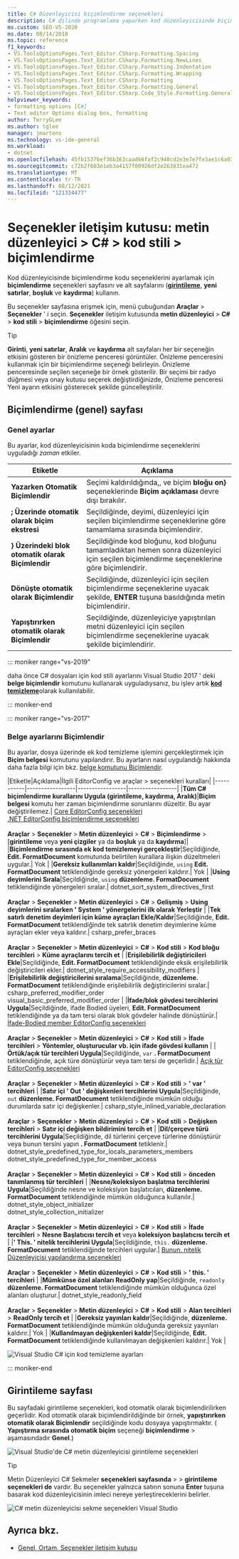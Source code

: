 ```yaml
---
title: C# Düzenleyicisi biçimlendirme seçenekleri
description: C# dilinde programlama yaparken kod düzenleyicisinde biçimlendirme seçeneklerini ayarlamak için biçimlendirme seçenekleri sayfasını ve alt sayfalarını nasıl kullanacağınızı öğrenin.
ms.custom: SEO-VS-2020
ms.date: 08/14/2018
ms.topic: reference
f1_keywords:
- VS.ToolsOptionsPages.Text_Editor.CSharp.Formatting.Spacing
- VS.ToolsOptionsPages.Text_Editor.CSharp.Formatting.NewLines
- VS.ToolsOptionsPages.Text_Editor.CSharp.Formatting.Indentation
- VS.ToolsOptionsPages.Text_Editor.CSharp.Formatting.Wrapping
- VS.ToolsOptionsPages.Text_Editor.CSharp.Formatting
- VS.ToolsOptionsPages.Text_Editor.CSharp.Formatting.General
- VS.ToolsOptionsPages.Text_Editor.CSharp.Code_Style.Formatting.General
helpviewer_keywords:
- formatting options [C#]
- Text editor Options dialog box, formatting
author: TerryGLee
ms.author: tglee
manager: jmartens
ms.technology: vs-ide-general
ms.workload:
- dotnet
ms.openlocfilehash: 45fb15376ef36b363caad66faf2c948cd2e3e7e7fe3ae1c6a0388fa1ceb7fd07
ms.sourcegitcommit: c72b2f603e1eb3a4157f00926df2e263831ea472
ms.translationtype: MT
ms.contentlocale: tr-TR
ms.lasthandoff: 08/12/2021
ms.locfileid: "121334477"
---
```

# <a name="options-dialog-box-text-editor--c--code-style--formatting"></a>Seçenekler iletişim kutusu: metin düzenleyici \> C# \> kod stili \> biçimlendirme

Kod düzenleyicisinde biçimlendirme kodu seçeneklerini ayarlamak için **biçimlendirme** seçenekleri sayfasını ve alt sayfalarını ([**girintileme**](#indentation-page), **yeni satırlar**, **boşluk** ve **kaydırma**) kullanın.

Bu seçenekler sayfasına erişmek için, menü çubuğundan **Araçlar**  >  **Seçenekler** ' i seçin. **Seçenekler** iletişim kutusunda **metin düzenleyici**  >  **C#**  >  **kod stili**  >  **biçimlendirme** öğesini seçin.

> [!TIP]
> **Girinti**, **yeni satırlar**, **Aralık** ve **kaydırma** alt sayfaları her bir seçeneğin etkisini gösteren bir önizleme penceresi görüntüler. Önizleme penceresini kullanmak için bir biçimlendirme seçeneği belirleyin. Önizleme penceresinde seçilen seçeneğe bir örnek gösterilir. Bir seçimi bir radyo düğmesi veya onay kutusu seçerek değiştirdiğinizde, Önizleme penceresi Yeni ayarın etkisini gösterecek şekilde güncelleştirilir.

## <a name="formatting-general-page"></a>Biçimlendirme (genel) sayfası

### <a name="general-settings"></a>Genel ayarlar

Bu ayarlar, kod düzenleyicisinin koda biçimlendirme seçeneklerini uyguladığı *zaman* etkiler.

|Etiketle|Açıklama|
|-----------|-----------------|
|**Yazarken Otomatik Biçimlendir**|Seçimi kaldırıldığında,, ve biçim **bloğu on}** seçeneklerinde **Biçim açıklaması** devre dışı bırakılır.|
|**; Üzerinde otomatik olarak biçim ekstresi**|Seçildiğinde, deyimi, düzenleyici için seçilen biçimlendirme seçeneklerine göre tamamlama sırasında biçimlendirir.|
|**} Üzerindeki blok otomatik olarak Biçimlendir**|Seçildiğinde kod bloğunu, kod bloğunu tamamladıktan hemen sonra düzenleyici için seçilen biçimlendirme seçeneklerine göre biçimlendirir.|
|**Dönüşte otomatik olarak Biçimlendir**|Seçildiğinde, düzenleyici için seçilen biçimlendirme seçeneklerine uyacak şekilde, **ENTER** tuşuna basıldığında metin biçimlendirir.|
|**Yapıştırırken otomatik olarak Biçimlendir**|Seçildiğinde, düzenleyiciye yapıştırılan metni düzenleyici için seçilen biçimlendirme seçeneklerine uyacak şekilde biçimlendirir.|

::: moniker range="vs-2019"

daha önce C# dosyaları için kod stili ayarlarını Visual Studio 2017 ' deki **belge biçimlendir** komutunu kullanarak uyguladıysanız, bu işlev artık [**kod temizleme**](../code-styles-and-code-cleanup.md#apply-code-styles)olarak kullanılabilir.

::: moniker-end

::: moniker range="vs-2017"

### <a name="format-document-settings"></a>Belge ayarlarını Biçimlendir

Bu ayarlar, dosya üzerinde ek kod temizleme işlemini gerçekleştirmek için **Biçim belgesi** komutunu yapılandırır. Bu ayarların nasıl uygulandığı hakkında daha fazla bilgi için bkz. [belge komutunu Biçimlendir](../code-styles-and-code-cleanup.md#apply-code-styles).

|Etiketle|Açıklama|İlgili EditorConfig ve araçlar > seçenekleri kuralları|
|-----------|-----------------|-----------------|-----------------|
|**Tüm C# biçimlendirme kurallarını Uygula (girintileme, kaydırma, Aralık)**|**Biçim belgesi** komutu her zaman biçimlendirme sorunlarını düzeltir. Bu ayar değiştirilemez.| [Core EditorConfig seçenekleri](../../ide/create-portable-custom-editor-options.md)<br/>[.NET EditorConfig biçimlendirme seçenekleri](/dotnet/fundamentals/code-analysis/style-rules/formatting-rules)<br/><br/>**Araçlar**  >  **Seçenekler**  >  **Metin düzenleyici**  >  **C#**  >  **Biçimlendirme** > [**girintileme** veya **yeni çizgiler** ya da **boşluk** ya da **kaydırma**]|
|**Biçimlendirme sırasında ek kod temizlemeyi gerçekleştir**|Seçildiğinde, **Edit. FormatDocument** komutunda belirtilen kurallara ilişkin düzeltmeleri uygular.| Yok |
|**Gereksiz kullanımları kaldır**|Seçildiğinde, `using` **Edit. FormatDocument** tetiklendiğinde gereksiz yönergeleri kaldırır.| Yok |
|**Using deyimlerini Sırala**|Seçildiğinde, `using` **düzenleme. FormatDocument** tetiklendiğinde yönergeleri sıralar.| dotnet_sort_system_directives_first<br/><br/>**Araçlar**  >  **Seçenekler**  >  **Metin düzenleyici**  >  **C#**  >  **Gelişmiş**  >  **Using deyimlerini sıralarken ' System ' yönergelerini ilk olarak Yerleştir** |
|**Tek satırlı denetim deyimleri için küme ayraçları Ekle/Kaldır**|Seçildiğinde, **Edit. FormatDocument** tetiklendiğinde tek satırlık denetim deyimlerine küme ayraçları ekler veya kaldırır.| csharp_prefer_braces<br/><br/>**Araçlar**  >  **Seçenekler**  >  **Metin düzenleyici**  >  **C#**  >  **Kod stili**  >  **Kod bloğu tercihleri**  >  **Küme ayraçlarını tercih et** |
|**Erişilebilirlik değiştiricileri Ekle**|Seçildiğinde, **Edit. FormatDocument** tetiklendiğinde eksik erişilebilirlik değiştiricileri ekler.| dotnet_style_require_accessibility_modifiers |
|**Erişilebilirlik değiştiricilerini sıralama**|Seçildiğinde, **düzenleme. FormatDocument** tetiklendiğinde erişilebilirlik değiştiricilerini sıralar.| csharp_preferred_modifier_order<br/>visual_basic_preferred_modifier_order |
|**İfade/blok gövdesi tercihlerini Uygula**|Seçildiğinde, ifade Bodied üyeleri, **Edit. FormatDocument** tetiklendiğinde ya da tam tersi olarak blok gövdeler halinde dönüştürür.| [İfade-Bodied member EditorConfig seçenekleri](/dotnet/fundamentals/code-analysis/style-rules/language-rules#expression-bodied-members)<br/><br/>**Araçlar**  >  **Seçenekler**  >  **Metin düzenleyici**  >  **C#**  >  **Kod stili**  >  **İfade tercihleri**  >  **Yöntemler, oluşturucular vb. için ifade gövdesi kullanın** |
|**Örtük/açık tür tercihleri Uygula**|Seçildiğinde, `var` **. FormatDocument** tetiklendiğinde, açık türe dönüştürür veya tam tersi de geçerlidir.| [Açık tür EditorConfig seçenekleri](/dotnet/fundamentals/code-analysis/style-rules/language-rules#implicit-and-explicit-types)<br/><br/>**Araçlar**  >  **Seçenekler**  >  **Metin düzenleyici**  >  **C#**  >  **Kod stili**  >  **' var ' tercihleri** |
|**Satır içi ' Out ' değişkenleri tercihlerini Uygula**|Seçildiğinde, `out` **düzenleme. FormatDocument** tetiklendiğinde mümkün olduğu durumlarda satır içi değişkenler.| csharp_style_inlined_variable_declaration<br/><br/>**Araçlar**  >  **Seçenekler**  >  **Metin düzenleyici**  >  **C#**  >  **Kod stili**  >  **Değişken tercihleri**  >  **Satır içi değişken bildirimini tercih et** |
|**Dil/çerçeve türü tercihlerini Uygula**|Seçildiğinde, dil türlerini çerçeve türlerine dönüştürür veya bunun tersini yapın **. FormatDocument** tetiklenir.| dotnet_style_predefined_type_for_locals_parameters_members<br/>dotnet_style_predefined_type_for_member_access<br/><br/>**Araçlar**  >  **Seçenekler**  >  **Metin düzenleyici**  >  **C#**  >  **Kod stili**  >  **önceden tanımlanmış tür tercihleri** |
|**Nesne/koleksiyon başlatma tercihlerini Uygula**|Seçildiğinde nesne ve koleksiyon başlatıcıları, **düzenleme. FormatDocument** tetiklendiğinde mümkün olduğunca kullanılır.| dotnet_style_object_initializer<br/>dotnet_style_collection_initializer<br/><br/>**Araçlar**  >  **Seçenekler**  >  **Metin düzenleyici**  >  **C#**  >  **Kod stili**  >  **İfade tercihleri**  >  **Nesne Başlatıcısı tercih et** veya **koleksiyon başlatıcısı tercih et** |
|**' This. ' nitelik tercihlerini Uygula**|Seçildiğinde, `this.` **düzenleme. FormatDocument** tetiklendiğinde tercihleri uygular.| [Bunun. nitelik Düzenleyicisi yapılandırma seçenekleri](/dotnet/fundamentals/code-analysis/style-rules/language-rules#this-and-me)<br/><br/>**Araçlar**  >  **Seçenekler**  >  **Metin düzenleyici**  >  **C#**  >  **Kod stili**  >  **' this. ' tercihleri** |
|**Mümkünse özel alanları ReadOnly yap**|Seçildiğinde, `readonly` **düzenleme. FormatDocument** tetiklendiğinde mümkün olduğunca özel alanları oluşturur.| dotnet_style_readonly_field<br/><br/>**Araçlar**  >  **Seçenekler**  >  **Metin düzenleyici**  >  **C#**  >  **Kod stili**  >  **Alan tercihleri**  >  **ReadOnly tercih et** |
|**Gereksiz yayınları kaldır**|Seçildiğinde, **düzenleme. FormatDocument** tetiklendiğinde mümkün olduğunda gereksiz yayınları kaldırır.| Yok |
|**Kullanılmayan değişkenleri kaldır**|Seçildiğinde, **Edit. FormatDocument** tetiklendiğinde kullanılmayan değişkenleri kaldırır.| Yok |

![Visual Studio C# için kod temizleme ayarları](media/format-document-settings.png)

::: moniker-end

## <a name="indentation-page"></a>Girintileme sayfası

Bu sayfadaki girintileme seçenekleri, kod otomatik olarak biçimlendirilirken geçerlidir. Kod otomatik olarak biçimlendirildiğinde bir örnek, **yapıştırırken otomatik olarak Biçimlendir** seçildiğinde kodu dosyaya yapıştırmaktır. ( **Yapıştırma sırasında otomatik biçim** seçeneği **biçimlendirme**  >  aşamasındadır **Genel**.)

![Visual Studio'de C# metin düzenleyicisi girintileme seçenekleri](media/csharp-indentation-options.png)

> [!TIP]
> Metin Düzenleyici C# Sekmeler **seçenekleri sayfasında**  >    >  **girintileme seçenekleri de** vardır. Bu seçenekler yalnızca satırın sonuna **Enter** tuşuna basarak kod düzenleyicisinin imleci nereye yerleştireceklerini belirler.
>
> ![C# metin düzenleyicisi sekme seçenekleri Visual Studio](media/csharp-tabs-options.png)

## <a name="see-also"></a>Ayrıca bkz.

- [Genel, Ortam, Seçenekler iletişim kutusu](../../ide/reference/general-environment-options-dialog-box.md)
